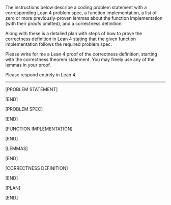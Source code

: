 The instructions below describe a coding problem statement with a corresponding Lean 4 problem spec, a function implementation, a list of zero or more previously-proven lemmas about the function implementation (with their proofs omitted), and a correctness definition.

Along with these is a detailed plan with steps of how to prove the correctness definition in Lean 4 stating that the given function implementation follows the required problem spec.

Please write for me a Lean 4 proof of the correctness definition, starting with the correctness theorem statement. You may freely use any of the lemmas in your proof.

Please respond entirely in Lean 4.

--------------------------------------------------

[PROBLEM STATEMENT]

[END]

[PROBLEM SPEC]

[END]

[FUNCTION IMPLEMENTATION]

[END]

[LEMMAS]

[END]

[CORRECTNESS DEFINITION]

[END]

[PLAN]

[END]